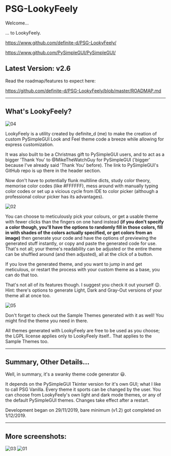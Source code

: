﻿# PSG-LookyFeely

Welcome...

... to LookyFeely.


https://www.github.com/definite-d/PSG-LookyFeely/

https://www.github.com/PySimpleGUI/PySimpleGUI/

## Latest Version: v2.6

Read the roadmap/features to expect here:

https://github.com/definite-d/PSG-LookyFeely/blob/master/ROADMAP.md

___________________________________________________________________________________

## What's LookyFeely?

![04](https://user-images.githubusercontent.com/38317208/96386301-cb14cc00-1191-11eb-8391-13c2453b835a.PNG)

LookyFeely is a utility created by definite_d (me) to make the creation of
custom PySimpleGUI Look and Feel theme code a breeze while allowing for express 
customization.
 
It was also built to be a Christmas gift to
PySimpleGUI users, and to act as a bigger 'Thank You' to @MikeTheWatchGuy for
PySimpleGUI ('bigger' because I've already said 'Thank You' before). The link to
PySimpleGUI's GitHub repo is up there in the header section.

Now don't have to potentially flunk multiline dicts, study color theory, memorise color codes (like #FFFFFF), mess around
with manually typing color codes or set up a vicious cycle from IDE to color picker
(although a professional colour picker has its advantages).

![02](https://user-images.githubusercontent.com/38317208/96386306-cf40e980-1191-11eb-891f-86ffa291b256.PNG)

You can choose to meticulously pick your colours, or get a usable theme with fewer 
clicks than the fingers on one hand instead **(if you don't specify a color though, 
you'll have the options to randomly fill in those colors, fill in with shades of the 
colors actually specified, or get colors from an image)** then generate your code and 
have the options of previewing the generated stuff instantly, or copy and paste the 
generated code for use. That's not all; your theme's readability can be adjusted or
the entire theme can be shuffled around (and then adjusted), all at the click of a button.

If you love the generated theme, and you want to jump in and get meticulous, or restart the 
process with your custom theme as a base, you can do that too.

That's not all of its features though. I suggest you check it out yourself :wink:. Hint: there's 
options to generate Light, Dark and Gray-Out versions of your theme all at once too.

![05](https://user-images.githubusercontent.com/38317208/96386305-cea85300-1191-11eb-9f79-4ab81421fcdc.PNG)

Don't forget to check out the Sample Themes generated with it as well! You might find the theme
you need in there.

All themes generated with LookyFeely are free to be used as you choose; the LGPL license applies only to LookyFeely itself.. That applies to
the Sample Themes too.
______________________________________________________________________________________

## Summary, Other Details...

Well, in summary, it's a swanky theme code generator :smiley:.

It depends on the PySimpleGUI Tkinter version for it's own GUI; what I like to call PSG Vanilla. Every theme it sports 
can be changed by the user. You can choose from LookyFeely's own light and dark mode themes, or any of the default
PySimpleGUI themes. Changes take effect after a restart.

Development began on 29/11/2019, bare minimum (v1.2) got completed on 1/12/2019.

______________________________________________________________________________________

## More screenshots:

![03](https://user-images.githubusercontent.com/38317208/96386303-cd772600-1191-11eb-9368-6634efda1c5a.PNG)
![01](https://user-images.githubusercontent.com/38317208/96386304-ce0fbc80-1191-11eb-8369-f81ee08ac020.PNG)

